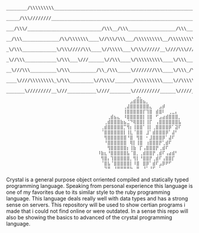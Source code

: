```

________/\\\\\\\\\________________________________________________________________________/\\\\\\____        
 _____/\\\////////________________________________________________________________________\////\\\____       
  ___/\\\/____________________________/\\\__/\\\__________________/\\\________________________\/\\\____      
   __/\\\______________/\\/\\\\\\\____\//\\\/\\\___/\\\\\\\\\\__/\\\\\\\\\\\__/\\\\\\\\\_______\/\\\____     
    _\/\\\_____________\/\\\/////\\\____\//\\\\\___\/\\\//////__\////\\\////__\////////\\\______\/\\\____    
     _\//\\\____________\/\\\___\///______\//\\\____\/\\\\\\\\\\____\/\\\________/\\\\\\\\\\_____\/\\\____   
      __\///\\\__________\/\\\__________/\\_/\\\_____\////////\\\____\/\\\_/\\___/\\\/////\\\_____\/\\\____  
       ____\////\\\\\\\\\_\/\\\_________\//\\\\/_______/\\\\\\\\\\____\//\\\\\___\//\\\\\\\\/\\__/\\\\\\\\\_ 
        _______\/////////__\///___________\////________\//////////______\/////_____\////////\//__\/////////__
                                ⠀⠀⠀⠀⠀⠀⠀⠀⠀⠀⠀⠀⠀⠀⣠⡀⠀⠀⠀⠀⠀⠀⠀⠀⠀⠀⠀⠀⠀⠀
                                ⠀⠀⠀⠀⠀⠀⠀⠀⠀⠀⠀⠀⣠⣾⣿⣿⣦⡀⠀⠀⠀⠀⠀⠀⠀⠀⠀⠀⠀⠀
                                ⠀⠀⠀⠀⠀⠀⠀⠀⠀⠀⢀⣼⣿⣿⣿⣿⣿⣿⣄⠀⠀⣠⡾⠀⠀⠀⠀⠀⠀⠀
                                ⠀⠀⠀⠀⠀⠀⠀⠀⠀⠀⢸⣿⣿⣿⣿⣿⡏⢹⣿⠀⣾⣿⠇⠀⢀⣀⡄⠀⠀⠀
                                ⠀⠀⠀⠀⠀⢀⣾⣦⣄⠀⠸⣿⣿⣿⣿⣿⡇⢸⣿⠀⠋⣠⣴⣾⣿⣿⣿⡀⠀⠀
                                ⠀⠀⠀⠀⢀⣾⣿⣿⣿⣷⣦⣈⠙⢿⣿⣿⡇⢸⡏⠀⢠⣿⣿⣿⣿⣿⣿⣧⠀⠀
                                ⠀⠀⠀⢀⣾⣿⣿⣿⣿⣿⡉⢻⡆⢸⣿⣿⠁⢸⡇⢀⣿⣿⣿⣿⡿⠁⣽⠏⠀⠀
                                ⠀⠀⠀⠈⣿⣿⣿⣿⣿⣿⡇⢸⣇⠈⣿⣿⠀⣸⠁⣾⣿⣿⣿⡿⠁⣼⠃⠀⠀⠀
                                ⠀⠀⠀⠀⢻⣿⣿⣿⣿⣿⣿⠘⣿⠀⢻⣿⠀⠂⣸⣿⣿⣿⡿⠁⣼⠏⠀⠀⠀⠀
                                ⠀⠀⠀⠀⠘⣿⣿⣿⣿⣿⣿⠀⢿⡇⢸⣿⠀⢰⣿⣿⣿⡟⢁⣾⠏⠀⠀⠀⠀⠀
                                ⠀⠀⠀⠀⠀⢻⣿⣿⣿⣿⣿⡆⢸⣷⠀⡏⢠⣿⣿⣿⡟⢀⣾⠏⠀⠀⠀⠀⠀⠀
                                ⠀⠀⠸⣷⣆⠘⣿⣿⣿⣿⣿⣧⠈⣿⡀⢀⣾⣿⣿⡟⢀⣾⠏⢠⣴⣾⠃⠀⠀⠀
                                ⠀⠀⠀⢻⣿⡄⢹⣿⣿⣿⣿⣿⡀⢻⡇⠘⣿⣿⡟⢀⣾⠏⢠⣿⣿⡏⠀⠀⠀⠀
                                ⠀⠀⠀⠈⣿⣧⠈⣿⣿⣿⣿⣿⡇⠸⣿⠀⣿⡿⠁⣾⠏⣠⡿⠟⠋⠀⠀⠀⠀⠀
                                ⠀⠀⠀⠀⠙⠛⠀⠘⠛⠛⠛⠛⠓⠀⠛⠀⠘⠁⠘⠋⠀⠁⠀⠀⠀
```

Crystal is a general purpose object orriented compiled and statically typed programming language. Speaking from personal experience this language is one of my favorites due to its similar style to the ruby programming language. This language deals really well with data types and has a strong sense on servers. This repository will be used to show certian programs i made that i could not find online or were outdated. In a sense this repo will also be showing the basics to advanced of the crystal programming language.
